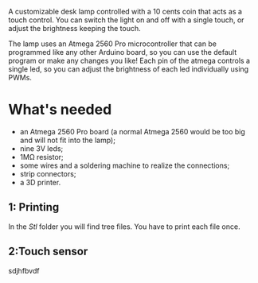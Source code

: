 A customizable desk lamp controlled with a 10 cents coin that acts as a touch control.
You can switch the light on and off with a single touch, or adjust the brightness keeping the touch.

The lamp uses an Atmega 2560 Pro microcontroller that can be programmed like any other Arduino board, so you can use the default program or make any changes you like!
Each pin of the atmega controls a single led, so you can adjust the brightness of each led individually using PWMs.

# What's needed
- an Atmega 2560 Pro board (a normal Atmega 2560 would be too big and will not fit into the lamp);
- nine 3V leds;
- 1MΩ resistor;
- some wires and a soldering machine to realize the connections;
- strip connectors;
- a 3D printer.

## 1: Printing
In the _Stl_ folder you will find tree files. You have to print each file once.

## 2:Touch sensor
sdjhfbvdf






